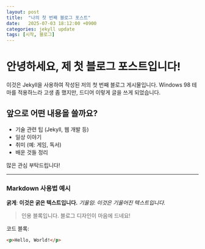```yaml
---
layout: post
title:  "나의 첫 번째 블로그 포스트"
date:   2025-07-03 18:12:00 +0900
categories: jekyll update
tags: [시작, 블로그]
---
```


# 안녕하세요, 제 첫 블로그 포스트입니다!

이것은 Jekyll을 사용하여 작성된 저의 첫 번째 블로그 게시물입니다.
Windows 98 테마를 적용하느라 고생 좀 했지만, 드디어 이렇게 글을 쓰게 되었습니다.

## 앞으로 어떤 내용을 쓸까요?

* 기술 관련 팁 (Jekyll, 웹 개발 등)
* 일상 이야기
* 취미 (예: 게임, 독서)
* 배운 것들 정리

많은 관심 부탁드립니다!

---
### Markdown 사용법 예시

**굵게**: **이것은 굵은 텍스트입니다.**
*기울임*: *이것은 기울어진 텍스트입니다.*

> 인용 블록입니다.
> 블로그 디자인이 마음에 드네요!

코드 블록:
```html
<p>Hello, World!</p>
```
